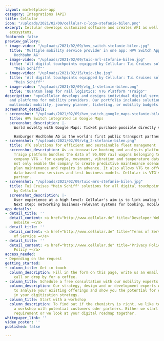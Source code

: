 ```yaml
---
layout: marketplace-app
category: Integrations (API)
title: Cellular
icon: "/uploads/2021/02/09/cellular-c-logo-stefanie-bilen.png"
excerpt: Cellular develops customized software and creates API as well as complete
  ecosystems.
featured: false
preview_gallery:
- image-video: "/uploads/2021/02/09/hvv_switch-stefanie-bilen.jpg"
  title: 'Multiple mobility service provider in one app: HVV Switch App for Hamburger
    Hochbahn AG'
- image-video: "/uploads/2021/02/09/tuic-mrl-stefanie-bilen.jpg"
  title: 'All digital touchpoints equipped by Cellular: Tui Cruises solutions for
    "Mein Schiff"'
- image-video: "/uploads/2021/02/15/tuic-ibe.jpg"
  title: 'All digital touchpoints equipped by Cellular: Tui Cruises solutions for
    "Mein Schiff"'
- image-video: "/uploads/2021/02/09/vtg_1-stefanie-bilen.png"
  title: 'Quantum leap for rail logistics: VTG Platform "Traigo"'
description: "<p>Cellular develops and designs individual digital services, apps,
  and platforms for mobility providers. Our portfolio includes solutions such as MaaS,
  multimodal mobility, journey planner, ticketing, or mobility budgets.</p>"
screenshot_details:
- screenshot: "/uploads/2021/02/09/hvv_switch_google_maps-stefanie-bilen.png"
  title: HVV Switch integrated in Google Maps
  screenshot_description: |-
    World novelty with Google Maps: Ticket purchase possible directly via the map service thanks to HVV Switch app.

    Hamburger Hochbahn AG is the world's first public transport partner with this type of Google Maps integration. Users can research a suitable connection and jump directly to HVV Switch to purchase a ticket. Cellular is the only development partner for the integration as well as the developer of the HVV Switch app as a whole.
- screenshot: "/uploads/2021/02/09/vtg_2-stefanie-bilen.png"
  title: VTG solutions for efficient and sustainable fleet management
  screenshot_description: As an innovative booking and analysis platform, the so-called
    Traigo platform bundles the data of 95,000 rail wagons belonging to the rail logistics
    company VTG - for example, movement, vibration and temperature data. This does
    not only enable the company to create predictive maintenance scenarios, i.e. to
    plan maintenance and repairs in advance. It also allows VTG to offer customers
    data-based new services and test business models. Cellular is VTG's development
    partner.
- screenshot: "/uploads/2021/02/09/tuic-mrs-stefanie-bilen.jpg"
  title: Tui Cruises "Mein Schiff" solutions for all digital touchpoints - custom-made
    by Cellular
  screenshot_description: |-
    User experience at a high level: Cellular's aim is to link analog touchpoints at Tui Cruises with digital ones. Even the Internet booking engine is connected to the digital infrastructure and pays off with the perfect stay. On board, tailored offers ensure maximum comfort - from exclusive lighting control in the cabin to personalized TV streaming, insights into the route map, and personal trip planning.
    Next step: networking business-relevant systems for booking, mobile ticketing, reservations, and the sale of additional services.
app_details:
- detail_title: ''
  detail_content: <a href="http://www.cellular.de" title="Developer Website →">Developer
    Website →</a>
- detail_title: ''
  detail_content: <a href="http://www.cellular.de" title="Terms of Service →">Terms
    of Service →</a>
- detail_title: ''
  detail_content: <a href="http://www.cellular.de" title="Privacy Policy →">Privacy
    Policy →</a>
access_needed:
- Depending on the request
getting_started:
- column_title: Get in touch
  column_description: Fill in the form on this page, write us an email, give us a
    call or drop by for a coffee.
- column_title: Schedule a free consultation with our mobility experts
  column_description: Our strategy, design and or development experts would be happy
    to analyze your existing offerings and show you the potential for optimization
    in your digitization strategy.
- column_title: Start with a workshop
  column_description: To find out if the chemistry is right, we like to start with
    a workshop with potential customers oder partners. Either we start with a concrete
    requirement or we look at your digital roadmap together.
whitepaper_link: ''
video_poster: ''
published: false

---
```

